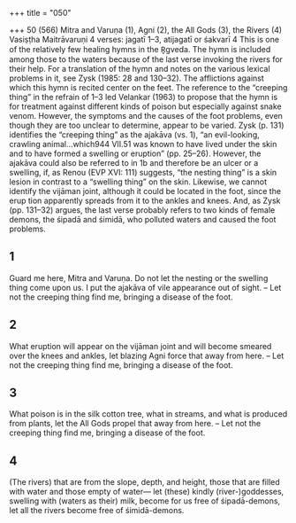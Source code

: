+++
title = "050"

+++
50 (566) Mitra and Varuṇa (1), Agni (2), the All Gods (3), the  Rivers (4)
Vasiṣṭha Maitrāvaruṇi
4 verses: jagatī 1–3, atijagatī or śakvarī 4
This is one of the relatively few healing hymns in the R̥gveda. The hymn is included  among those to the waters because of the last verse invoking the rivers for their  help. For a translation of the hymn and notes on the various lexical problems in it,  see Zysk (1985: 28 and 130–32).
The afflictions against which this hymn is recited center on the feet. The reference  to the “creeping thing” in the refrain of 1–3 led Velankar (1963) to propose that the  hymn is for treatment against different kinds of poison but especially against snake  venom. However, the symptoms and the causes of the foot problems, even though  they are too unclear to determine, appear to be varied. Zysk (p. 131) identifies the  “creeping thing” as the ajakāva (vs. 1), “an evil-looking, crawling animal...which944 VII.51
was known to have lived under the skin and to have formed a swelling or eruption”  (pp. 25–26). However, the ajakāva could also be referred to in 1b and therefore be  an ulcer or a swelling, if, as Renou (EVP XVI: 111) suggests, “the nesting thing”  is a skin lesion in contrast to a “swelling thing” on the skin. Likewise, we cannot  identify the vijāman joint, although it could be located in the foot, since the erup
tion apparently spreads from it to the ankles and knees. And, as Zysk (pp. 131–32)  argues, the last verse probably refers to two kinds of female demons, the śipadā and  śimidā, who polluted waters and caused the foot problems.
## 1
Guard me here, Mitra and Varuṇa. Do not let the nesting or the swelling  thing come upon us.
I put the ajakāva of vile appearance out of sight. – Let not the creeping  thing find me, bringing a disease of the foot.
## 2
What eruption will appear on the vijāman joint and will become smeared  over the knees and ankles,
let blazing Agni force that away from here. – Let not the creeping thing  find me, bringing a disease of the foot.
## 3
What poison is in the silk cotton tree, what in streams, and what is  produced from plants,
let the All Gods propel that away from here. – Let not the creeping thing  find me, bringing a disease of the foot.
## 4
(The rivers) that are from the slope, depth, and height, those that are  filled with water and those empty of water—
let (these) kindly (river-)goddesses, swelling with (waters as their) milk,  become for us free of śipadā-demons,
let all the rivers become free of śimidā-demons.